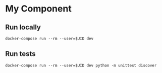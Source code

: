 # My Component

## Run locally

	docker-compose run --rm --user=$UID dev

## Run tests
	
	docker-compose run --rm --user=$UID dev python -m unittest discover
